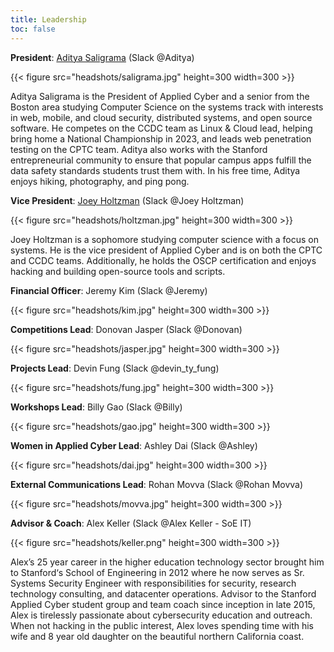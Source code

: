 ```yaml
---
title: Leadership
toc: false
---
```


**President**: [Aditya Saligrama](https://saligrama.io) (Slack @Aditya)

{{< figure src="headshots/saligrama.jpg" height=300 width=300 >}}

Aditya Saligrama is the President of Applied Cyber and a senior from the Boston area studying Computer Science on the systems track with interests in web, mobile, and cloud security, distributed systems, and open source software. He competes on the CCDC team as Linux & Cloud lead, helping bring home a National Championship in 2023, and leads web penetration testing on the CPTC team. Aditya also works with the Stanford entrepreneurial community to ensure that popular campus apps fulfill the data safety standards students trust them with. In his free time, Aditya enjoys hiking, photography, and ping pong.

**Vice President**: [Joey Holtzman](https://joeyholtzman.com) (Slack @Joey Holtzman)

{{< figure src="headshots/holtzman.jpg" height=300 width=300 >}}

Joey Holtzman is a sophomore studying computer science with a focus on systems. He is the vice president of Applied Cyber and is on both the CPTC and CCDC teams. Additionally, he holds the OSCP certification and enjoys hacking and building open-source tools and scripts.

**Financial Officer**: Jeremy Kim (Slack @Jeremy)

{{< figure src="headshots/kim.jpg" height=300 width=300 >}}

**Competitions Lead**: Donovan Jasper (Slack @Donovan)

{{< figure src="headshots/jasper.jpg" height=300 width=300 >}}

**Projects Lead**: Devin Fung (Slack @devin_ty_fung)

{{< figure src="headshots/fung.jpg" height=300 width=300 >}}

**Workshops Lead**: Billy Gao (Slack @Billy)

{{< figure src="headshots/gao.jpg" height=300 width=300 >}}

**Women in Applied Cyber Lead**: Ashley Dai (Slack @Ashley)

{{< figure src="headshots/dai.jpg" height=300 width=300 >}}

**External Communications Lead**: Rohan Movva (Slack @Rohan Movva)

{{< figure src="headshots/movva.jpg" height=300 width=300 >}}

**Advisor & Coach**: Alex Keller (Slack @Alex Keller - SoE IT)

{{< figure src="headshots/keller.png" height=300 width=300 >}}

Alex’s 25 year career in the higher education technology sector brought him to Stanford‘s School of Engineering in 2012 where he now serves as Sr. Systems Security Engineer with responsibilities for security, research technology consulting, and datacenter operations. Advisor to the Stanford Applied Cyber student group and team coach since inception in late 2015, Alex is tirelessly passionate about cybersecurity education and outreach. When not hacking in the public interest, Alex loves spending time with his wife and 8 year old daughter on the beautiful northern California coast.
